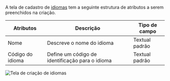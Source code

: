 A tela de cadastro de [idiomas](/idioma) tem a seguinte estrutura de atributos a serem preenchidos na criação.


| Atributos            | Descrição                                        | Tipo de campo  |
|----------------------|--------------------------------------------------|----------------|
| Nome                 | Descreve o nome do idioma                        | Textual padrão |
| Código do idioma     | Define um código de identificação para o idioma  | Textual padrão |

![Tela de criação de idiomas]()